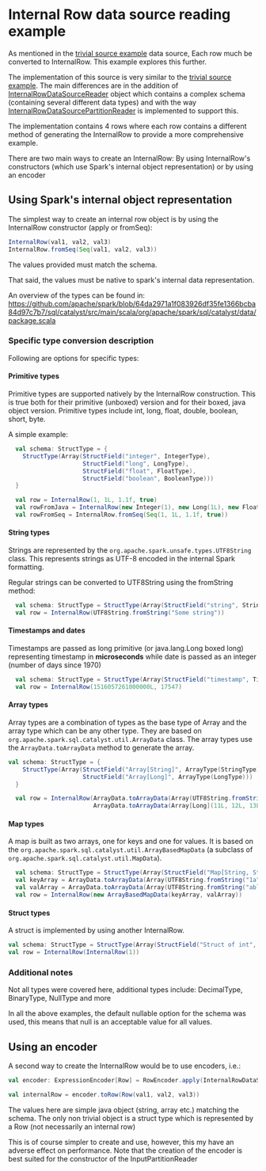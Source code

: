 Internal Row data source reading example
========================================

As mentioned in the [trivial source example](../../trivial/README.md) data source, Each row much be converted to InternalRow. This example explores this further.

The implementation of this source is very similar to the [trivial source example](../../trivial/README.md). The main differences are in the addition  of [InternalRowDataSourceReader](./InternalRowDataSourceReader.scala) object which contains a complex schema (containing several different data types) and with the way [InternalRowDataSourcePartitionReader](./InternalRowDataSourcePartitionReader.scala) is implemented to support this.

The implementation contains 4 rows where each row contains a different method of generating the InternalRow to provide a more comprehensive example.

There are two main ways to create an InternalRow: By using InternalRow's constructors (which use Spark's internal object representation) or by using an encoder

## Using Spark's internal object representation

The simplest way to create an internal row object is by using the InternalRow constructor (apply or fromSeq):

```scala
InternalRow(val1, val2, val3)
InternalRow.fromSeq(Seq(val1, val2, val3))
```

The values provided must match the schema.

That said, the values must be native to spark's internal data representation.

An overview of the types can be found in: https://github.com/apache/spark/blob/64da2971a1f083926df35fe1366bcba84d97c7b7/sql/catalyst/src/main/scala/org/apache/spark/sql/catalyst/data/package.scala

### Specific type conversion description
Following are options for specific types:

#### Primitive types
Primitive types are supported natively by the InternalRow construction. This is true both for their primitive (unboxed) version and for their boxed, java object version. Primitive types include int, long, float, double, boolean, short, byte.

A simple example:
```scala
  val schema: StructType = {
    StructType(Array(StructField("integer", IntegerType),
                     StructField("long", LongType),
                     StructField("float", FloatType),
                     StructField("boolean", BooleanType)))
  }

  val row = InternalRow(1, 1L, 1.1f, true)
  val rowFromJava = InternalRow(new Integer(1), new Long(1L), new Float(1.1f), new Boolean(true))
  val rowFromSeq = InternalRow.fromSeq(Seq(1, 1L, 1.1f, true))
```

#### String types

Strings are represented by the ```org.apache.spark.unsafe.types.UTF8String``` class. This represents strings as UTF-8 encoded in the internal Spark formatting.

Regular strings can be converted to UTF8String using the fromString method:

```scala
  val schema: StructType = StructType(Array(StructField("string", StringType)))
  val row = InternalRow(UTF8String.fromString("Some string"))
```

#### Timestamps and dates

Timestamps are passed as long primitive (or java.lang.Long boxed long) representing timestamp in **microseconds** while date is passed as an integer (number of days since 1970)

```scala
  val schema: StructType = StructType(Array(StructField("timestamp", TimestampType), StructField("date", DateType)))
  val row = InternalRow(1516057261000000L, 17547)
```

#### Array types
Array types are a combination of types as the base type of Array and the array type which can be any other type. They are based on ```org.apache.spark.sql.catalyst.util.ArrayData``` class. The array types use the ```ArrayData.toArrayData``` method to generate the array. 

```scala
val schema: StructType = {
    StructType(Array(StructField("Array[String]", ArrayType(StringType)),
                     StructField("Array[Long]", ArrayType(LongType)))
  }

  val row = InternalRow(ArrayData.toArrayData(Array(UTF8String.fromString("1a"), UTF8String.fromString("1b"))),
                        ArrayData.toArrayData(Array[Long](11L, 12L, 13L)))
```

#### Map types
A map is built as two arrays, one for keys and one for values. It is based on the ```org.apache.spark.sql.catalyst.util.ArrayBasedMapData``` (a subclass of ```org.apache.spark.sql.catalyst.util.MapData```).

```scala
  val schema: StructType = StructType(Array(StructField("Map[String, String]", MapType(StringType, StringType)))
  val keyArray = ArrayData.toArrayData(Array(UTF8String.fromString("1a"), UTF8String.fromString("1b")))
  val valArray = ArrayData.toArrayData(Array(UTF8String.fromString("abla"), UTF8String.fromString("bbla")))
  val row = InternalRow(new ArrayBasedMapData(keyArray, valArray))
```

#### Struct types

A struct is implemented by using another InternalRow.

```scala
val schema: StructType = StructType(Array(StructField("Struct of int", StructType(Array(StructField("internalInt", IntegerType)))))
val row = InternalRow(InternalRow(1))
```

### Additional notes

Not all types were covered here, additional types include: DecimalType, BinaryType, NullType and more

In all the above examples, the default nullable option for the schema was used, this means that null is an acceptable value for all values.



## Using an encoder

A second way to create the InternalRow would be to use encoders, i.e.:

```scala
val encoder: ExpressionEncoder[Row] = RowEncoder.apply(InternalRowDataSourceReader.schema).resolveAndBind()

val internalRow = encoder.toRow(Row(val1, val2, val3))
```

The values here are simple java object (string, array etc.) matching the schema. The only non trivial object is a struct type which is represented by a Row (not necessarily an internal row)

This is of course simpler to create and use, however, this my have an adverse effect on performance. Note that the creation of the encoder is best suited for the constructor of the InputPartitionReader


